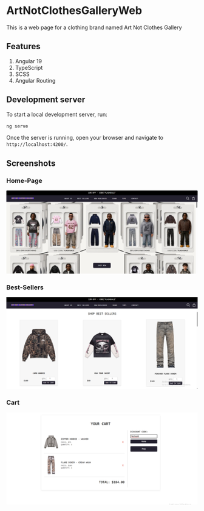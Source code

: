 # ArtNotClothesGalleryWeb
This is a web page for a clothing brand named Art Not Clothes Gallery

## Features
1. Angular 19
2. TypeScript
3. SCSS
4. Angular Routing

## Development server
To start a local development server, run:

```bash
ng serve
```

Once the server is running, open your browser and navigate to `http://localhost:4200/`.

## Screenshots
### Home-Page
![home](https://github.com/prvu7/Clothing-Brand-Web-Page-with-Angular/blob/main/src/assets/images/screenshot1.png)
### Best-Sellers
![best-sellers](https://github.com/prvu7/Clothing-Brand-Web-Page-with-Angular/blob/main/src/assets/images/screenshot2.png)
### Cart
![cart](https://github.com/prvu7/Clothing-Brand-Web-Page-with-Angular/blob/main/src/assets/images/screenshot3.png)